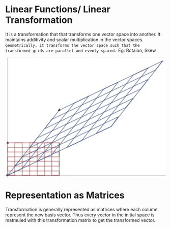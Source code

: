 # Linear Functions/ Linear Transformation
It is a transformation that that transforms one vector space into another. It maintains additivity and scalar multiplication in the vector spaces. 
`Geometrically, it transforms the vector space such that the transformed grids are parallel and evenly spaced.`
Eg: Rotaion, Skew

![Alt text](<Screenshot from 2023-12-25 12-29-43.png>)

# Representation as Matrices

Transformation is generally represented as matrices where each column represent the new basis vector. Thus every vector in the initial space is matmuled with this transformation matrix to get the transformed vector.






















